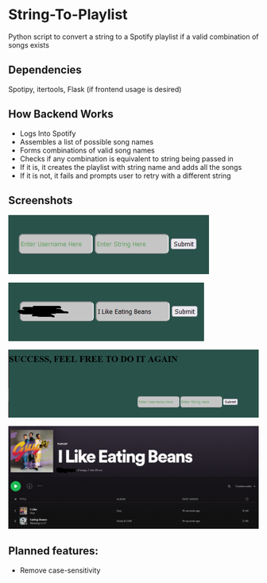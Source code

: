 # String-To-Playlist
Python script to convert a string to a Spotify playlist if a valid combination of songs exists

## Dependencies 
Spotipy, itertools, Flask (if frontend usage is desired)

## How Backend Works
* Logs Into Spotify
* Assembles a list of possible song names
* Forms combinations of valid song names
* Checks if any combination is equivalent to string being passed in
* If it is, it creates the playlist with string name and adds all the songs
* If it is not, it fails and prompts user to retry with a different string

## Screenshots
![Startup Page](demo-images/Screenshot_1.png)

![Text Inputted](demo-images/Screenshot_2.png)

![Success Page](demo-images/Screenshot_3.png)

![Created Playlist](demo-images/Screenshot_4.png)

## Planned features: 
* Remove case-sensitivity
